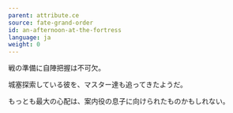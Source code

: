 ```yaml
---
parent: attribute.ce
source: fate-grand-order
id: an-afternoon-at-the-fortress
language: ja
weight: 0
---
```


戦の準備に自陣把握は不可欠。

城塞探索している彼を、マスター達も追ってきたようだ。

もっとも最大の心配は、案内役の息子に向けられたものかもしれない。
